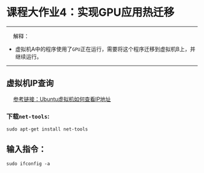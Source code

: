 # 课程大作业4：实现GPU应用热迁移

---------------------

&emsp; 解释：
 - 虚拟机A中的程序使用了`GPU`正在运行，需要将这个程序迁移到虚拟机B上，并继续运行。

----------------------

## 虚拟机IP查询

&emsp; [参考链接：Ubuntu虚拟机如何查看IP地址](https://blog.csdn.net/u011318077/article/details/104627076)

### 下载`net-tools`:

```
sudo apt-get install net-tools
```
## 输入指令：

```
sudo ifconfig -a
```
